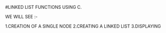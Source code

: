 #LINKED LIST FUNCTIONS USING C.

WE WILL SEE :-

1.CREATION OF A SINGLE NODE
2.CREATING A LINKED LIST 
3.DISPLAYING